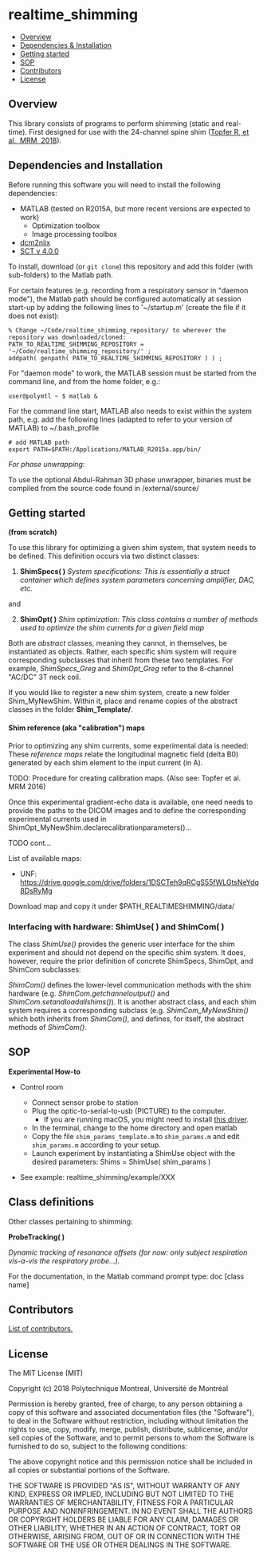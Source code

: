 # realtime_shimming

- [Overview](#overview)
- [Dependencies & Installation](#dependencies-and-installation)
- [Getting started](#getting-started)
- [SOP](#SOP)
- [Contributors](#contributors)
- [License](#license)

## Overview

This library consists of programs to perform shimming (static and real-time).
First designed for use with the 24-channel spine shim ([Topfer R, et al., MRM,
2018](https://doi.org/10.1002/mrm.27089)).

## Dependencies and Installation

Before running this software you will need to install the following dependencies:
- MATLAB (tested on R2015A, but more recent versions are expected to work)
  - Optimization toolbox
  - Image processing toolbox
- [dcm2niix](https://github.com/rordenlab/dcm2niix#install)
- [SCT v 4.0.0](https://github.com/neuropoly/spinalcordtoolbox)

To install, download (or `git clone`) this repository and add this folder (with sub-folders) to the Matlab path.

For certain features (e.g. recording from a respiratory sensor in "daemon mode"),
the Matlab path should be configured automatically at session start-up by adding the following lines to '~/startup.m'
(create the file if it does not exist):

```
% Change ~/Code/realtime_shimming_repository/ to wherever the repository was downloaded/cloned:
PATH_TO_REALTIME_SHIMMING_REPOSITORY = '~/Code/realtime_shimming_repository/' ;
addpath( genpath( PATH_TO_REALTIME_SHIMMING_REPOSITORY ) ) ;
```

For "daemon mode" to work, the MATLAB session must be started from the command line, and from the home folder, e.g.:

```
user@polymtl ~ $ matlab &
```

For the command line start, MATLAB also needs to exist within the system path, e.g. add the following lines (adapted to refer to your version of MATLAB) to ~/.bash_profile

```
# add MATLAB path
export PATH=$PATH:/Applications/MATLAB_R2015a.app/bin/
```

*For phase unwrapping:*

To use the optional Abdul-Rahman 3D phase unwrapper, binaries must be compiled from the source code found in /external/source/


## Getting started
**(from scratch)**

To use this library for optimizing a given shim system, that system needs to be defined. This definition occurs via two distinct classes:

1. **ShimSpecs( )**
*System specifications: This is essentially a struct container which defines system parameters concerning amplifier, DAC, etc.*

and

2. **ShimOpt( )**
*Shim optimization: This class contains a number of methods used to optimize the shim currents for a given field map*

Both are *abstract* classes, meaning they cannot, in themselves, be instantiated as objects. Rather, each specific shim system will require corresponding subclasses that inherit from these two templates. For example, *ShimSpecs_Greg* and *ShimOpt_Greg* refer to the 8-channel "AC/DC" 3T neck coil.

If you would like to register a new shim system, create a new folder Shim_MyNewShim. Within it, place and rename copies of the abstract classes in the folder **Shim_Template/**.

#### Shim reference (aka "calibration") maps

Prior to optimizing any shim currents, some experimental data is needed: These *reference maps* relate the longitudinal magnetic field (delta B0) generated by each shim element to the input current (in A).

TODO: Procedure for creating calibration maps. (Also see: Topfer et al. MRM 2016)

Once this experimental gradient-echo data is available, one need needs to provide the paths to the DICOM images and to define the corresponding experimental currents used in ShimOpt_MyNewShim.declarecalibrationparameters()...

TODO cont...

List of available maps:
- UNF: https://drive.google.com/drive/folders/1DSCTeh9qRCgS55fWLGtsNeYdq8DsRyMg

Download map and copy it under $PATH_REALTIMESHIMMING/data/

### Interfacing with hardware: **ShimUse( )** and **ShimCom( )**

The class *ShimUse()* provides the generic user interface for the shim experiment and should not depend on the specific shim system. It does, however, require the prior definition of concrete ShimSpecs, ShimOpt, and ShimCom subclasses:

*ShimCom()* defines the lower-level communication methods with the shim hardware (e.g. *ShimCom.getchanneloutput()* and *ShimCom.setandloadallshims()*). It is another abstract class, and each shim system requires a corresponding subclass (e.g. *ShimCom_MyNewShim()* which both inherits from *ShimCom()*, and defines, for itself, the abstract methods of *ShimCom()*.

## SOP
**Experimental How-to**

- Control room
   - Connect sensor probe to station
  - Plug the optic-to-serial-to-usb (PICTURE) to the computer.
    - If you are running macOS, you might need to install [this driver](http://www.prolific.com.tw/US/ShowProduct.aspx?p_id=229&pcid=41).
  - In the terminal, change to the home directory and open matlab
  - Copy the file `shim_params_template.m` to `shim_params.m` and edit `shim_params.m` according to your setup.
  - Launch experiment by instantiating a ShimUse object with the desired parameters: Shims = ShimUse( shim_params )

- See example: realtime_shimming/example/XXX

## Class definitions

Other classes pertaining to shimming:

**ProbeTracking( )**

*Dynamic tracking of resonance offsets (for now: only subject respiration vis-a-vis the respiratory probe...).*

For the documentation, in the Matlab command prompt type:
	doc [class name]

## Contributors

[List of contributors.](https://github.com/neuropoly/realtime_shimming/graphs/contributors)

## License

The MIT License (MIT)

Copyright (c) 2018 Polytechnique Montreal, Université de Montréal

Permission is hereby granted, free of charge, to any person obtaining a copy of this software and associated documentation files (the "Software"), to deal in the Software without restriction, including without limitation the rights to use, copy, modify, merge, publish, distribute, sublicense, and/or sell copies of the Software, and to permit persons to whom the Software is furnished to do so, subject to the following conditions:

The above copyright notice and this permission notice shall be included in all copies or substantial portions of the Software.

THE SOFTWARE IS PROVIDED "AS IS", WITHOUT WARRANTY OF ANY KIND, EXPRESS OR IMPLIED, INCLUDING BUT NOT LIMITED TO THE WARRANTIES OF MERCHANTABILITY, FITNESS FOR A PARTICULAR PURPOSE AND NONINFRINGEMENT. IN NO EVENT SHALL THE AUTHORS OR COPYRIGHT HOLDERS BE LIABLE FOR ANY CLAIM, DAMAGES OR OTHER LIABILITY, WHETHER IN AN ACTION OF CONTRACT, TORT OR OTHERWISE, ARISING FROM, OUT OF OR IN CONNECTION WITH THE SOFTWARE OR THE USE OR OTHER DEALINGS IN THE SOFTWARE.
